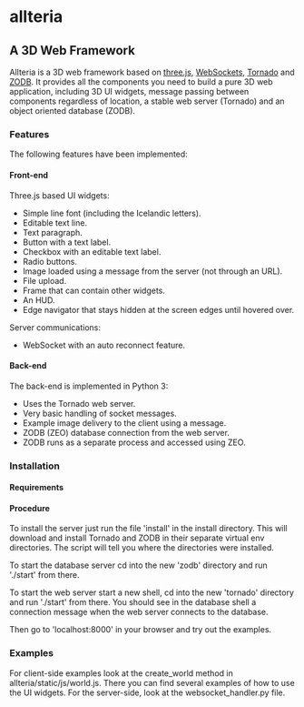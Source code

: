 allteria
===========

## A 3D Web Framework

Allteria is a 3D web framework based on [three.js](https://github.com/mrdoob/three.js), [WebSockets](http://dev.w3.org/html5/websockets/), [Tornado](http://www.tornadoweb.org/) and [ZODB](http://www.zodb.org/). It provides all the components you need to build a pure 3D web application, including 3D UI widgets, message passing between components regardless of location, a stable web server (Tornado) and an object oriented database (ZODB).

### Features

The following features have been implemented:

#### Front-end

Three.js based UI widgets:

* Simple line font (including the Icelandic letters).
* Editable text line.
* Text paragraph.
* Button with a text label.
* Checkbox with an editable text label.
* Radio buttons.
* Image loaded using a message from the server (not through an URL).
* File upload.
* Frame that can contain other widgets.
* An HUD.
* Edge navigator that stays hidden at the screen edges until hovered over.

Server communications:

* WebSocket with an auto reconnect feature.

#### Back-end

The back-end is implemented in Python 3:

* Uses the Tornado web server.
* Very basic handling of socket messages.
* Example image delivery to the client using a message.
* ZODB (ZEO) database connection from the web server.
* ZODB runs as a separate process and accessed using ZEO.

### Installation

#### Requirements

#### Procedure

To install the server just run the file 'install' in the install directory. This will download and install Tornado and ZODB in their separate virtual env directories. The script will tell you where the directories were installed.

To start the database server cd into the new 'zodb' directory and run './start' from there.

To start the web server start a new shell, cd into the new 'tornado' directory and run './start' from there. You should see in the database shell a connection message when the web server connects to the database.

Then go to 'localhost:8000' in your browser and try out the examples.

### Examples

For client-side examples look at the create_world method in allteria/static/js/world.js. There you can find several examples of how to use the UI widgets.
For the server-side, look at the websocket_handler.py file.

